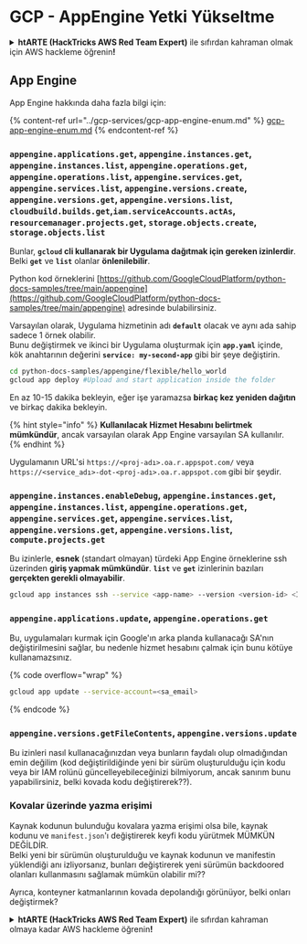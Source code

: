 # GCP - AppEngine Yetki Yükseltme

<details>

<summary><strong>htARTE (HackTricks AWS Red Team Expert)</strong> ile sıfırdan kahraman olmak için AWS hackleme öğrenin<strong>!</strong></summary>

HackTricks'i desteklemenin diğer yolları:

* Şirketinizi HackTricks'te **reklamınızı görmek** veya **HackTricks'i PDF olarak indirmek** için [**ABONELİK PLANLARI**](https://github.com/sponsors/carlospolop)'na göz atın!
* [**Resmi PEASS & HackTricks ürünlerini**](https://peass.creator-spring.com) edinin
* [**The PEASS Ailesi'ni**](https://opensea.io/collection/the-peass-family) keşfedin, özel [**NFT'lerimiz**](https://opensea.io/collection/the-peass-family)
* 💬 [**Discord grubuna**](https://discord.gg/hRep4RUj7f) veya [**telegram grubuna**](https://t.me/peass) **katılın** veya **Twitter** 🐦 [**@hacktricks_live**](https://twitter.com/hacktricks_live)'ı **takip edin**.
* **Hacking hilelerinizi** [**HackTricks**](https://github.com/carlospolop/hacktricks) ve [**HackTricks Cloud**](https://github.com/carlospolop/hacktricks-cloud) github reposuna **PR göndererek** paylaşın.

</details>

## App Engine

App Engine hakkında daha fazla bilgi için:

{% content-ref url="../gcp-services/gcp-app-engine-enum.md" %}
[gcp-app-engine-enum.md](../gcp-services/gcp-app-engine-enum.md)
{% endcontent-ref %}

### `appengine.applications.get`, `appengine.instances.get`, `appengine.instances.list`, `appengine.operations.get`, `appengine.operations.list`, `appengine.services.get`, `appengine.services.list`, `appengine.versions.create`, `appengine.versions.get`, `appengine.versions.list`, `cloudbuild.builds.get`,`iam.serviceAccounts.actAs`, `resourcemanager.projects.get`, `storage.objects.create`, `storage.objects.list`

Bunlar, **`gcloud` cli kullanarak bir Uygulama dağıtmak için gereken izinlerdir**. Belki **`get`** ve **`list`** olanlar **önlenilebilir**.

Python kod örneklerini [https://github.com/GoogleCloudPlatform/python-docs-samples/tree/main/appengine](https://github.com/GoogleCloudPlatform/python-docs-samples/tree/main/appengine) adresinde bulabilirsiniz.

Varsayılan olarak, Uygulama hizmetinin adı **`default`** olacak ve aynı ada sahip sadece 1 örnek olabilir.\
Bunu değiştirmek ve ikinci bir Uygulama oluşturmak için **`app.yaml`** içinde, kök anahtarının değerini **`service: my-second-app`** gibi bir şeye değiştirin.
```bash
cd python-docs-samples/appengine/flexible/hello_world
gcloud app deploy #Upload and start application inside the folder
```
En az 10-15 dakika bekleyin, eğer işe yaramazsa **birkaç kez yeniden dağıtın** ve birkaç dakika bekleyin.

{% hint style="info" %}
**Kullanılacak Hizmet Hesabını belirtmek mümkündür**, ancak varsayılan olarak App Engine varsayılan SA kullanılır.
{% endhint %}

Uygulamanın URL'si `https://<proj-adı>.oa.r.appspot.com/` veya `https://<service_adı>-dot-<proj-adı>.oa.r.appspot.com` gibi bir şeydir.

### `appengine.instances.enableDebug`, `appengine.instances.get`, `appengine.instances.list`, `appengine.operations.get`, `appengine.services.get`, `appengine.services.list`, `appengine.versions.get`, `appengine.versions.list`, `compute.projects.get`

Bu izinlerle, **esnek** (standart olmayan) türdeki App Engine örneklerine ssh üzerinden **giriş yapmak mümkündür**. **`list`** ve **`get`** izinlerinin bazıları **gerçekten gerekli olmayabilir**.
```bash
gcloud app instances ssh --service <app-name> --version <version-id> <ID>
```
### `appengine.applications.update`, `appengine.operations.get`

Bu, uygulamaları kurmak için Google'ın arka planda kullanacağı SA'nın değiştirilmesini sağlar, bu nedenle hizmet hesabını çalmak için bunu kötüye kullanamazsınız.

{% code overflow="wrap" %}
```bash
gcloud app update --service-account=<sa_email>
```
{% endcode %}

### `appengine.versions.getFileContents`, `appengine.versions.update`

Bu izinleri nasıl kullanacağınızdan veya bunların faydalı olup olmadığından emin değilim (kod değiştirildiğinde yeni bir sürüm oluşturulduğu için kodu veya bir IAM rolünü güncelleyebileceğinizi bilmiyorum, ancak sanırım bunu yapabilirsiniz, belki kovada kodu değiştirerek??).

### Kovalar üzerinde yazma erişimi

Kaynak kodunun bulunduğu kovalara yazma erişimi olsa bile, kaynak kodunu ve `manifest.json`'ı değiştirerek keyfi kodu yürütmek MÜMKÜN DEĞİLDİR.\
Belki yeni bir sürümün oluşturulduğu ve kaynak kodunun ve manifestin yüklendiği anı izliyorsanız, bunları değiştirerek yeni sürümün backdoored olanları kullanmasını sağlamak mümkün olabilir mi??

Ayrıca, konteyner katmanlarının kovada depolandığı görünüyor, belki onları değiştirmek?

<details>

<summary><strong>htARTE (HackTricks AWS Red Team Expert)</strong> ile sıfırdan kahraman olmaya kadar AWS hackleme öğrenin<strong>!</strong></summary>

HackTricks'i desteklemenin diğer yolları:

* Şirketinizi HackTricks'te **reklamınızı görmek** veya HackTricks'i **PDF olarak indirmek** için [**ABONELİK PLANLARINI**](https://github.com/sponsors/carlospolop) kontrol edin!
* [**Resmi PEASS & HackTricks ürünlerini**](https://peass.creator-spring.com) edinin
* Özel [**NFT'lerden**](https://opensea.io/collection/the-peass-family) oluşan koleksiyonumuz olan [**The PEASS Family**](https://opensea.io/collection/the-peass-family)'yi keşfedin
* 💬 [**Discord grubuna**](https://discord.gg/hRep4RUj7f) veya [**telegram grubuna**](https://t.me/peass) **katılın** veya **Twitter** 🐦 [**@hacktricks_live**](https://twitter.com/hacktricks_live)'ı **takip edin**.
* **Hacking hilelerinizi** [**HackTricks**](https://github.com/carlospolop/hacktricks) ve [**HackTricks Cloud**](https://github.com/carlospolop/hacktricks-cloud) github reposuna **PR göndererek paylaşın**.

</details>
